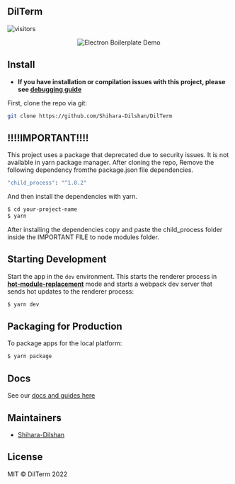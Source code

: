 ## DilTerm

![visitors](https://visitor-badge.glitch.me/badge?page_id=dilterm.visitor-badge)

<div align="center">

![Electron Boilerplate Demo](https://raw.githubusercontent.com/Shihara-Dilshan/DilTerm/master/Screenshot_2020-12-07_09-26-20.png)

</div>

## Install

- **If you have installation or compilation issues with this project, please see [debugging guide](https://github.com/electron-react-boilerplate/electron-react-boilerplate/issues/400)**

First, clone the repo via git:

```bash
git clone https://github.com/Shihara-Dilshan/DilTerm
```

## !!!!IMPORTANT!!!!

This project uses a package that deprecated due to security issues. It is not available in yarn package manager. After cloning the repo, Remove the following dependency fromthe package.json file dependencies.

```bash
"child_process": "^1.0.2"
```

And then install the dependencies with yarn.

```bash
$ cd your-project-name
$ yarn
```

After installing the dependencies copy and paste the child_process folder inside the IMPORTANT FILE to node modules folder.

## Starting Development

Start the app in the `dev` environment. This starts the renderer process in [**hot-module-replacement**](https://webpack.js.org/guides/hmr-react/) mode and starts a webpack dev server that sends hot updates to the renderer process:

```bash
$ yarn dev
```

## Packaging for Production

To package apps for the local platform:

```bash
$ yarn package
```

## Docs

See our [docs and guides here](https://electron-react-boilerplate.js.org/docs/installation)

## Maintainers

- [Shihara-Dilshan](https://github.com/Shihara-Dilshan)

## License

MIT © DilTerm 2022
